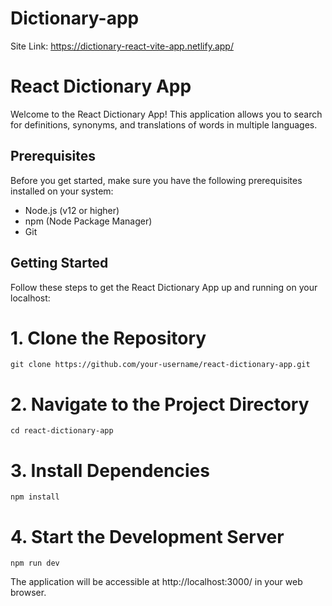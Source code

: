 # Dictionary-app

Site Link: https://dictionary-react-vite-app.netlify.app/

# React Dictionary App

Welcome to the React Dictionary App! This application allows you to search for definitions, synonyms, and translations of words in multiple languages.

## Prerequisites

Before you get started, make sure you have the following prerequisites installed on your system:

- Node.js (v12 or higher)
- npm (Node Package Manager)
- Git

## Getting Started

Follow these steps to get the React Dictionary App up and running on your localhost:

# 1. Clone the Repository
```
git clone https://github.com/your-username/react-dictionary-app.git
```

# 2. Navigate to the Project Directory
```
cd react-dictionary-app
```

# 3. Install Dependencies
```
npm install
```

# 4. Start the Development Server
```
npm run dev
```
The application will be accessible at http://localhost:3000/ in your web browser.
